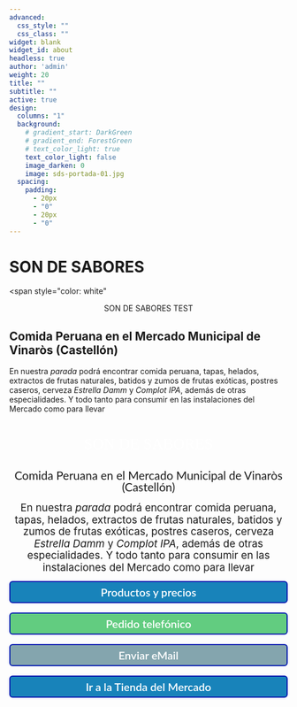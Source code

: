 ```yaml
---
advanced:
  css_style: ""
  css_class: ""
widget: blank
widget_id: about
headless: true
author: 'admin'
weight: 20
title: ""
subtitle: ""
active: true
design:
  columns: "1"
  background:
    # gradient_start: DarkGreen
    # gradient_end: ForestGreen
    # text_color_light: true    
    text_color_light: false
    image_darken: 0
    image: sds-portada-01.jpg
  spacing:
    padding:
      - 20px
      - "0"
      - 20px
      - "0"
---
```


# SON DE SABORES

<span
  style="color: white"
  <div align="center" color "white">SON DE SABORES TEST</div>
</span>


<!--StartFragment-->

## Comida Peruana en el Mercado Municipal de Vinaròs (Castellón)

<!--EndFragment-->

<!--StartFragment-->

En nuestra *parada* podrá encontrar comida peruana, tapas, helados, extractos de frutas naturales, batidos y zumos de frutas exóticas, postres caseros, cerveza *Estrella Damm* y *Complot IPA*, además de otras especialidades. Y todo tanto para consumir en las instalaciones del Mercado como para llevar

<!--EndFragment-->

<div id="h.INITIAL_GRID.lkvj6jq9lnd6" class="hJDwNd-AhqUyc-uQSCkd jXK9ad D2fZ2 OjCsFc GNzUNc"><div class="jXK9ad-SmKAyb"><div class="tyJCtd mGzaTb baZpAe lkHyyc"><h1 id="h.phhdcm9eaxt1" dir="ltr" class="CDt4Ke zfr3Q duRjpb" style="text-align: center;"><span style="color: #ffffff; font-family: Righteous; font-weight: normal;">SON DE SABORES</span></h1></div></div></div>

<div class="oKdM2c"><div id="h.76c0c532e7afb434_0" class="hJDwNd-AhqUyc-uQSCkd jXK9ad D2fZ2 GNzUNc"><div class="jXK9ad-SmKAyb"><div class="tyJCtd mGzaTb baZpAe"><h2 id="h.1v0iore1fuw" dir="ltr" class="CDt4Ke zfr3Q JYVBee" style="line-height: 1.0; text-align: center;"><span style="font-family: Lato; font-weight: normal;">Comida Peruana en el Mercado Municipal de Vinaròs (Castellón)</span></h2></div></div></div></div>

<p dir="ltr" class="CDt4Ke zfr3Q" style="line-height: 1.15; text-align: center;"><span style="font-size: 14pt; vertical-align: baseline;">En nuestra </span><span style="font-size: 14pt; vertical-align: baseline;"><em>parada </em></span><span style="font-size: 14pt; vertical-align: baseline;">podrá encontrar comida peruana, tapas, helados, extractos de frutas naturales, batidos y zumos de frutas exóticas, postres caseros, cerveza </span><span style="font-size: 14pt; vertical-align: baseline;"><em>Estrella Damm</em></span><span style="font-size: 14pt; vertical-align: baseline;"> y </span><span style="font-size: 14pt; vertical-align: baseline;"><em>Complot IPA</em></span><span style="font-size: 14pt; vertical-align: baseline;">, además de otras especialidades. Y todo tanto para consumir en las instalaciones del Mercado como para llevar</span></p>

<p style="font-family:lato,arial">
<a class="boton_personalizado1" href="https://drive.google.com/drive/folders/18_9FEFRLB9bzvI3kZfulINeRh2OaOTNI?usp=sharing" target="_blank">Productos y precios</a>
<br/>
<a class="boton_personalizado2" href="tel:651945587">Pedido telefónico</a>
<br/>
<a class="boton_personalizado3" href="mailto:SonDeSaboresPeruanos@gmail.com" target="_blank">Enviar eMail</a>
<br/>
<a class="boton_personalizado1" href="https://drive.google.com/file/d/1uZ6UECWq5DOgjf6Bd5E0aEViQpXC211Q/view" target="_blank">Ir a la Tienda del Mercado</a>
</p>

<style type="text/css">
  .boton_personalizado1{
    text-decoration: none;
    padding: 6px;
    font-weight: 600;
    font-size: 20px;
    color: #ffffff;
    background-color: #1883ba;
    border-radius: 6px;
    border: 2px solid #0016b0;
    display: flex;
    justify-content: center;
    align-items: center;
  }
  .boton_personalizado1:hover{
    color: #1883ba;
    background-color: #ffffff;
  }

  .boton_personalizado2{
    text-decoration: none;
    padding: 6px;
    font-weight: 600;
    font-size: 20px;
    color: #ffffff;
    background-color: #62CC80;
    border-radius: 6px;
    border: 2px solid #0016b0;
    display: flex;
    justify-content: center;
    align-items: center;
  }
  .boton_personalizado2:hover{
    color: #1883ba;
    background-color: #ffffff;
  }

  .boton_personalizado3{
    text-decoration: none;
    padding: 6px;
    font-weight: 600;
    font-size: 20px;
    color: #ffffff;
    background-color: #84A5AE;
    border-radius: 6px;
    border: 2px solid #0016b0;
    display: flex;
    justify-content: center;
    align-items: center;
  }
  .boton_personalizado3:hover{
    color: #1883ba;
    background-color: #ffffff;
  }
</style>
